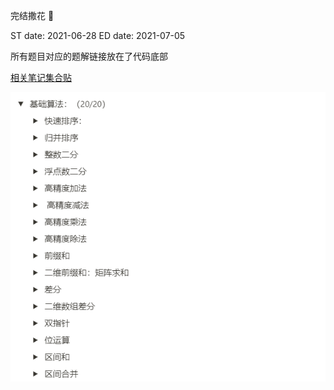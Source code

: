 
完结撒花 🍉

ST date: 2021-06-28
ED date: 2021-07-05

所有题目对应的题解链接放在了代码底部

[相关笔记集合贴](https://www.notion.so/fengwei2002/AcWing-2ed2f53326b049b8945f6119c83874be)

![20210705214947-2021-07-05](https://raw.githubusercontent.com/fengwei2002/Pictures_01/master/img/20210705214947-2021-07-05.png)